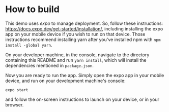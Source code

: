 # How to build

This demo uses *expo* to manage deployment. So, follow these instructions: https://docs.expo.dev/get-started/installation/, including installing the expo app on your mobile device if you wish to run on that device. Those instructions recommend installing yarn after you've installed npm with `npm install -global yarn`.

On your developer machine, in the console, navigate to the directory containing this README and run `yarn install`, which will install the dependencies mentioned in `package.json`.

Now you are ready to run the app. Simply open the expo app in your mobile device, and run on your development machine's console:

```
expo start
```

and follow the on-screen instructions to launch on your device, or in your browser.
